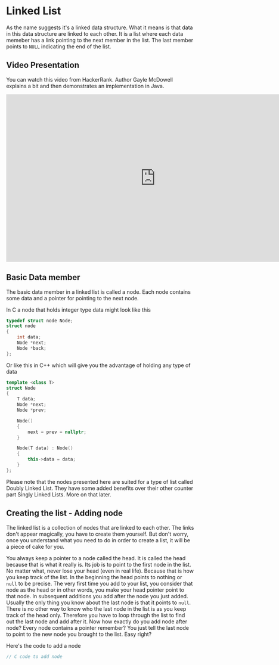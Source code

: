 # Linked List

As the name suggests it's a linked data structure. What it means is that data in this data structure are linked to each other. It is a list where each data memeber has a link pointing to the next member in the list. The last member points to `NULL` indicating the end of the list.

## Video Presentation
You can watch this video from HackerRank. Author Gayle McDowell explains a bit and then demonstrates an implementation in Java.
<iframe width="800" height="450" src="https://www.youtube.com/embed/njTh_OwMljA?rel=0" frameborder="0" allow="autoplay; encrypted-media" allowfullscreen></iframe>

## Basic Data member
The basic data member in a linked list is called a node. Each node contains some data and a pointer for pointing to the next node.

In C a node that holds integer type data might look like this
```c
typedef struct node Node;
struct node
{
    int data;
    Node *next;
    Node *back;
};
```

Or like this in C++ which will give you the advantage of holding any type of data
```c++
template <class T>
struct Node
{
    T data;
    Node *next;
    Node *prev;

    Node()
    {
        next = prev = nullptr;
    }

    Node(T data) : Node()
    {
        this->data = data;
    }
};
```

Please note that the nodes presented here are suited for a type of list called Doubly Linked List. They have some added benefits over their other counter part Singly Linked Lists. More on that later.

## Creating the list - Adding node
The linked list is a collection of nodes that are linked to each other. The links don't appear magically, you have to create them yourself. But don't worry, once you understand what you need to do in order to create a list, it will be a piece of cake for you.

You always keep a pointer to a node called the head. It is called the head because that is what it really is. Its job is to point to the first node in the list. No matter what, never lose your head (even in real life). Because that is how you keep track of the list. In the beginning the head points to nothing or `null` to be precise. The very first time you add to your list, you consider that node as the head or in other words, you make your head pointer point to that node. In subsequent additions you add after the node you just added. Usually the only thing you know about the last node is that it points to `null`. There is no other way to know who the last node in the list is as you keep track of the head only. Therefore you have to loop through the list to find out the last node and add after it. Now how exactly do you add node after node? Every node contains a pointer remember? You just tell the last node to point to the new node you brought to the list. Easy right?

Here's the code to add a node
```c
// C code to add node
```

